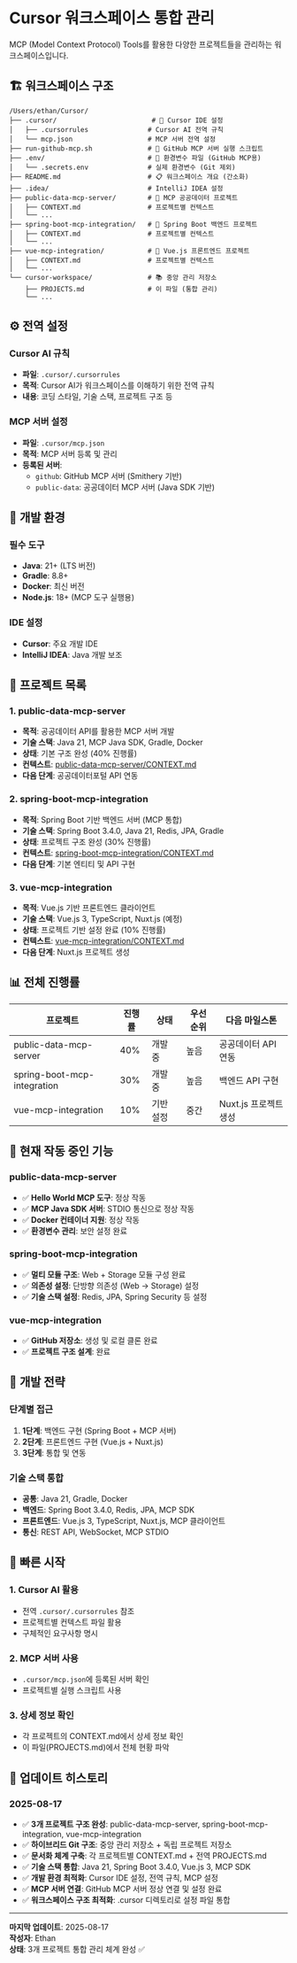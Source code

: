 # Cursor 워크스페이스 통합 관리

MCP (Model Context Protocol) Tools를 활용한 다양한 프로젝트들을 관리하는 워크스페이스입니다.

## 🏗️ 워크스페이스 구조

```
/Users/ethan/Cursor/
├── .cursor/                        # 🎯 Cursor IDE 설정
│   ├── .cursorrules               # Cursor AI 전역 규칙
│   └── mcp.json                   # MCP 서버 전역 설정
├── run-github-mcp.sh              # 🚀 GitHub MCP 서버 실행 스크립트
├── .env/                          # 🔐 환경변수 파일 (GitHub MCP용)
│   └── .secrets.env               # 실제 환경변수 (Git 제외)
├── README.md                      # 📋 워크스페이스 개요 (간소화)
├── .idea/                         # IntelliJ IDEA 설정
├── public-data-mcp-server/        # 🚀 MCP 공공데이터 프로젝트
│   ├── CONTEXT.md                 # 프로젝트별 컨텍스트
│   └── ...
├── spring-boot-mcp-integration/   # 🌱 Spring Boot 백엔드 프로젝트
│   ├── CONTEXT.md                 # 프로젝트별 컨텍스트
│   └── ...
├── vue-mcp-integration/           # 🎨 Vue.js 프론트엔드 프로젝트
│   ├── CONTEXT.md                 # 프로젝트별 컨텍스트
│   └── ...
└── cursor-workspace/              # 📚 중앙 관리 저장소
    ├── PROJECTS.md                # 이 파일 (통합 관리)
    └── ...
```

## ⚙️ 전역 설정

### Cursor AI 규칙
- **파일**: `.cursor/.cursorrules`
- **목적**: Cursor AI가 워크스페이스를 이해하기 위한 전역 규칙
- **내용**: 코딩 스타일, 기술 스택, 프로젝트 구조 등

### MCP 서버 설정
- **파일**: `.cursor/mcp.json`
- **목적**: MCP 서버 등록 및 관리
- **등록된 서버**:
  - `github`: GitHub MCP 서버 (Smithery 기반)
  - `public-data`: 공공데이터 MCP 서버 (Java SDK 기반)

## 🔧 개발 환경

### 필수 도구
- **Java**: 21+ (LTS 버전)
- **Gradle**: 8.8+
- **Docker**: 최신 버전
- **Node.js**: 18+ (MCP 도구 실행용)

### IDE 설정
- **Cursor**: 주요 개발 IDE
- **IntelliJ IDEA**: Java 개발 보조

## 🚀 프로젝트 목록

### 1. public-data-mcp-server
- **목적**: 공공데이터 API를 활용한 MCP 서버 개발
- **기술 스택**: Java 21, MCP Java SDK, Gradle, Docker
- **상태**: 기본 구조 완성 (40% 진행률)
- **컨텍스트**: [public-data-mcp-server/CONTEXT.md](../public-data-mcp-server/CONTEXT.md)
- **다음 단계**: 공공데이터포털 API 연동

### 2. spring-boot-mcp-integration
- **목적**: Spring Boot 기반 백엔드 서버 (MCP 통합)
- **기술 스택**: Spring Boot 3.4.0, Java 21, Redis, JPA, Gradle
- **상태**: 프로젝트 구조 완성 (30% 진행률)
- **컨텍스트**: [spring-boot-mcp-integration/CONTEXT.md](../spring-boot-mcp-integration/CONTEXT.md)
- **다음 단계**: 기본 엔티티 및 API 구현

### 3. vue-mcp-integration
- **목적**: Vue.js 기반 프론트엔드 클라이언트
- **기술 스택**: Vue.js 3, TypeScript, Nuxt.js (예정)
- **상태**: 프로젝트 기반 설정 완료 (10% 진행률)
- **컨텍스트**: [vue-mcp-integration/CONTEXT.md](../vue-mcp-integration/CONTEXT.md)
- **다음 단계**: Nuxt.js 프로젝트 생성

## 📊 전체 진행률

| 프로젝트 | 진행률 | 상태 | 우선순위 | 다음 마일스톤 |
|---------|--------|------|----------|---------------|
| public-data-mcp-server | 40% | 개발 중 | 높음 | 공공데이터 API 연동 |
| spring-boot-mcp-integration | 30% | 개발 중 | 높음 | 백엔드 API 구현 |
| vue-mcp-integration | 10% | 기반 설정 | 중간 | Nuxt.js 프로젝트 생성 |

## 🔧 현재 작동 중인 기능

### public-data-mcp-server
- ✅ **Hello World MCP 도구**: 정상 작동
- ✅ **MCP Java SDK 서버**: STDIO 통신으로 정상 작동
- ✅ **Docker 컨테이너 지원**: 정상 작동
- ✅ **환경변수 관리**: 보안 설정 완료

### spring-boot-mcp-integration
- ✅ **멀티 모듈 구조**: Web + Storage 모듈 구성 완료
- ✅ **의존성 설정**: 단방향 의존성 (Web → Storage) 설정
- ✅ **기술 스택 설정**: Redis, JPA, Spring Security 등 설정

### vue-mcp-integration
- ✅ **GitHub 저장소**: 생성 및 로컬 클론 완료
- ✅ **프로젝트 구조 설계**: 완료

## 🎯 개발 전략

### 단계별 접근
1. **1단계**: 백엔드 구현 (Spring Boot + MCP 서버)
2. **2단계**: 프론트엔드 구현 (Vue.js + Nuxt.js)
3. **3단계**: 통합 및 연동

### 기술 스택 통합
- **공통**: Java 21, Gradle, Docker
- **백엔드**: Spring Boot 3.4.0, Redis, JPA, MCP SDK
- **프론트엔드**: Vue.js 3, TypeScript, Nuxt.js, MCP 클라이언트
- **통신**: REST API, WebSocket, MCP STDIO

## 🚀 빠른 시작

### 1. Cursor AI 활용
- 전역 `.cursor/.cursorrules` 참조
- 프로젝트별 컨텍스트 파일 활용
- 구체적인 요구사항 명시

### 2. MCP 서버 사용
- `.cursor/mcp.json`에 등록된 서버 확인
- 프로젝트별 실행 스크립트 사용

### 3. 상세 정보 확인
- 각 프로젝트의 CONTEXT.md에서 상세 정보 확인
- 이 파일(PROJECTS.md)에서 전체 현황 파악

## 📝 업데이트 히스토리

### 2025-08-17
- ✅ **3개 프로젝트 구조 완성**: public-data-mcp-server, spring-boot-mcp-integration, vue-mcp-integration
- ✅ **하이브리드 Git 구조**: 중앙 관리 저장소 + 독립 프로젝트 저장소
- ✅ **문서화 체계 구축**: 각 프로젝트별 CONTEXT.md + 전역 PROJECTS.md
- ✅ **기술 스택 통합**: Java 21, Spring Boot 3.4.0, Vue.js 3, MCP SDK
- ✅ **개발 환경 최적화**: Cursor IDE 설정, 전역 규칙, MCP 설정
- ✅ **MCP 서버 연결**: GitHub MCP 서버 정상 연결 및 설정 완료
- ✅ **워크스페이스 구조 최적화**: .cursor 디렉토리로 설정 파일 통합

---

**마지막 업데이트**: 2025-08-17  
**작성자**: Ethan  
**상태**: 3개 프로젝트 통합 관리 체계 완성 ✅
